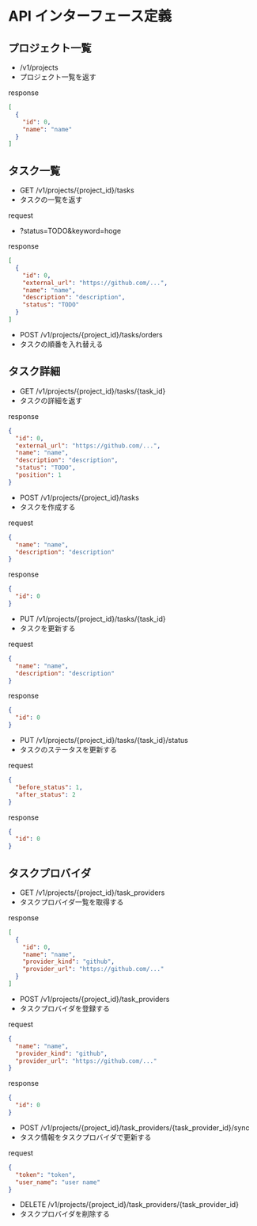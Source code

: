 # API インターフェース定義

## プロジェクト一覧

- /v1/projects
- プロジェクト一覧を返す

response

```json
[
  {
    "id": 0,
    "name": "name"
  }
]
```

## タスク一覧

- GET /v1/projects/{project_id}/tasks
- タスクの一覧を返す

request

- ?status=TODO&keyword=hoge

response

```json
[
  {
    "id": 0,
    "external_url": "https://github.com/...",
    "name": "name",
    "description": "description",
    "status": "TODO"
  }
]
```

- POST /v1/projects/{project_id}/tasks/orders
- タスクの順番を入れ替える

## タスク詳細

- GET /v1/projects/{project_id}/tasks/{task_id}
- タスクの詳細を返す

response

```json
{
  "id": 0,
  "external_url": "https://github.com/...",
  "name": "name",
  "description": "description",
  "status": "TODO",
  "position": 1
}
```

- POST /v1/projects/{project_id}/tasks
- タスクを作成する

request

```json
{
  "name": "name",
  "description": "description"
}
```

response

```json
{
  "id": 0
}
```

- PUT /v1/projects/{project_id}/tasks/{task_id}
- タスクを更新する

request

```json
{
  "name": "name",
  "description": "description"
}
```

response

```json
{
  "id": 0
}
```

- PUT /v1/projects/{project_id}/tasks/{task_id}/status
- タスクのステータスを更新する

request

```json
{
  "before_status": 1,
  "after_status": 2
}
```

response

```json
{
  "id": 0
}
```

## タスクプロバイダ

- GET /v1/projects/{project_id}/task_providers
- タスクプロバイダ一覧を取得する

response

```json
[
  {
    "id": 0,
    "name": "name",
    "provider_kind": "github",
    "provider_url": "https://github.com/..."
  }
]
```

- POST /v1/projects/{project_id}/task_providers
- タスクプロバイダを登録する

request

```json
{
  "name": "name",
  "provider_kind": "github",
  "provider_url": "https://github.com/..."
}
```

response

```json
{
  "id": 0
}
```

- POST /v1/projects/{project_id}/task_providers/{task_provider_id}/sync
- タスク情報をタスクプロバイダで更新する

request

```json
{
  "token": "token",
  "user_name": "user name"
}
```

- DELETE /v1/projects/{project_id}/task_providers/{task_provider_id}
- タスクプロバイダを削除する

